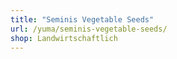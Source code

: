 ```yaml
---
title: "Seminis Vegetable Seeds"
url: /yuma/seminis-vegetable-seeds/
shop: Landwirtschaftlich
---
```

